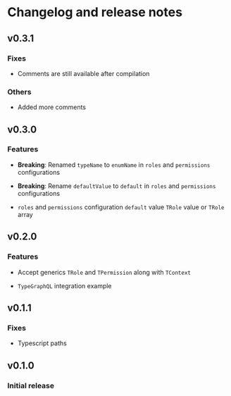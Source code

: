 <!-- markdownlint-disable MD024 -->

# Changelog and release notes

## v0.3.1

### Fixes

- Comments are still available after compilation

### Others

- Added more comments

## v0.3.0

### Features

- **Breaking**: Renamed `typeName` to `enumName` in `roles` and `permissions` configurations

- **Breaking**: Rename `defaultValue` to `default` in `roles` and `permissions` configurations

- `roles` and `permissions` configuration `default` value `TRole` value or `TRole` array

## v0.2.0

### Features

- Accept generics `TRole` and `TPermission` along with `TContext`

- `TypeGraphQL` integration example

## v0.1.1

### Fixes

- Typescript paths

## v0.1.0

### Initial release
